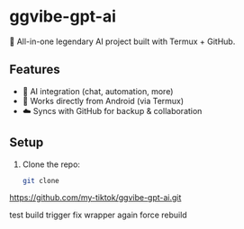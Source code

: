 # ggvibe-gpt-ai

🚀 All-in-one legendary AI project built with 
Termux + GitHub.

## Features
- 🤖 AI integration (chat, automation, more)
- 📱 Works directly from Android (via Termux)
- ☁️ Syncs with GitHub for backup &
collaboration

## Setup
1. Clone the repo:
   ```bash
   git clone
https://github.com/my-tiktok/ggvibe-gpt-ai.git

test build trigger
fix wrapper again
force rebuild

